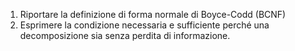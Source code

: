 1. Riportare la definizione di forma normale di Boyce-Codd (BCNF)
2. Esprimere la condizione necessaria e sufficiente perché una decomposizione sia senza perdita di informazione.
